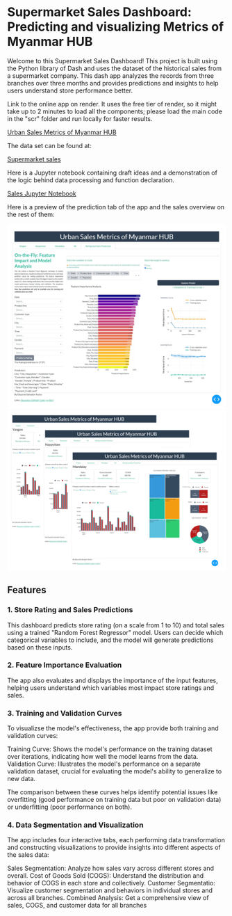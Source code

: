 #  Supermarket Sales Dashboard: Predicting and visualizing Metrics of Myanmar HUB

Welcome to this Supermarket Sales Dashboard! 
This project is built using the Python library of Dash and uses the dataset of the historical sales from a supermarket company. This dash app analyzes the records from three branches over three months and provides predictions and insights to help users understand store performance better.

Link to the online app on render. It uses the free tier of render, so it might take up to 2 minutes to load all the components; please load the main code in the "scr" folder and run locally for faster results.

[Urban Sales Metrics of Myanmar HUB](https://urban-insights-predict-and-visualize.onrender.com/)

The data set can be found at: 

[Supermarket sales](https://www.kaggle.com/datasets/aungpyaeap/supermarket-sales)

Here is a Jupyter notebook containing draft ideas and a demonstration of the logic behind data processing and function declaration.

[Sales Jupyter Notebook](https://colab.research.google.com/drive/1UX7Bah8Sn1WaajXQQzInp-4RprBnz2qD?usp=sharing)

Here is a preview of the prediction tab of the app and the sales overview on the rest of them:

![Prediction Tab](https://github.com/Salvatore-Rocha/Supermarket-sales/blob/3e39c4f5880c260cf61c87e0c0a732c44d8a2191/Imgs/Sales_Dashboard_Ex1.jpg)
![Sales OVerview](https://github.com/Salvatore-Rocha/Supermarket-sales/blob/3e39c4f5880c260cf61c87e0c0a732c44d8a2191/Imgs/Sales_Dashboard_Ex2.jpg)

## Features
### 1. Store Rating and Sales Predictions

This dashboard predicts store rating (on a scale from 1 to 10) and total sales using a trained "Random Forest Regressor" model. Users can decide which categorical variables to include, and the model will generate predictions based on these inputs.

### 2. Feature Importance Evaluation

The app also evaluates and displays the importance of the input features, helping users understand which variables most impact store ratings and sales.

### 3. Training and Validation Curves

To visualizse the model's effectiveness, the app provide both training and validation curves:

Training Curve: Shows the model's performance on the training dataset over iterations, indicating how well the model learns from the data.
Validation Curve: Illustrates the model's performance on a separate validation dataset, crucial for evaluating the model's ability to generalize to new data.

The comparison between these curves helps identify potential issues like overfitting (good performance on training data but poor on validation data) or underfitting (poor performance on both).

### 4. Data Segmentation and Visualization

The app includes four interactive tabs, each performing data transformation and constructing visualizations to provide insights into different aspects of the sales data:

Sales Segmentation: Analyze how sales vary across different stores and overall.
Cost of Goods Sold (COGS): Understand the distribution and behavior of COGS in each store and collectively.
Customer Segmentatio: Visualize customer segmentation and behaviors in individual stores and across all branches.
Combined Analysis: Get a comprehensive view of sales, COGS, and customer data for all branches
